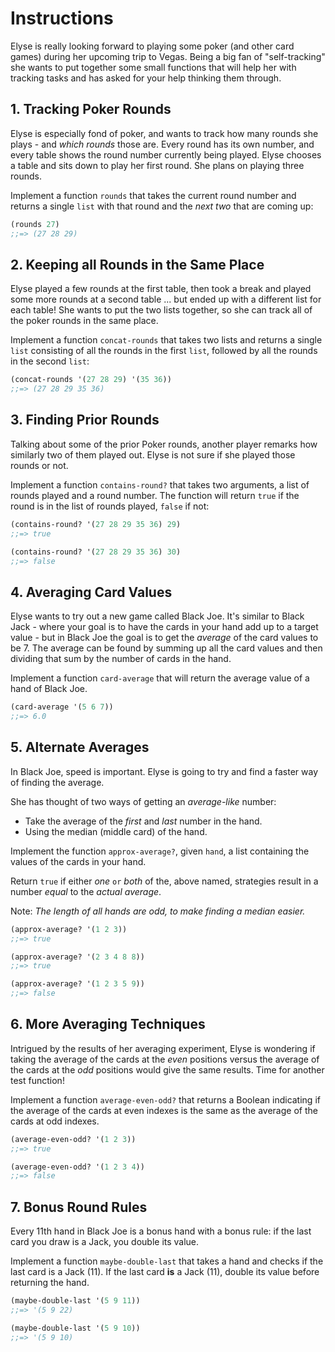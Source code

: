 # Instructions

Elyse is really looking forward to playing some poker (and other card games) during her upcoming trip to Vegas.
 Being a big fan of "self-tracking" she wants to put together some small functions that will help her with tracking tasks and has asked for your help thinking them through.

## 1. Tracking Poker Rounds

Elyse is especially fond of poker, and wants to track how many rounds she plays - and _which rounds_ those are.
 Every round has its own number, and every table shows the round number currently being played.
 Elyse chooses a table and sits down to play her first round. She plans on playing three rounds.

Implement a function `rounds` that takes the current round number and returns a single `list` with that round and the _next two_ that are coming up:

```clojure
(rounds 27)
;;=> (27 28 29)
```

## 2. Keeping all Rounds in the Same Place

Elyse played a few rounds at the first table, then took a break and played some more rounds at a second table ... but ended up with a different list for each table!
 She wants to put the two lists together, so she can track all of the poker rounds in the same place.

Implement a function `concat-rounds` that takes two lists and returns a single `list` consisting of all the rounds in the first `list`, followed by all the rounds in the second `list`:

```clojure
(concat-rounds '(27 28 29) '(35 36))
;;=> (27 28 29 35 36)
```

## 3. Finding Prior Rounds

Talking about some of the prior Poker rounds, another player remarks how similarly two of them played out.
 Elyse is not sure if she played those rounds or not.

Implement a function `contains-round?` that takes two arguments, a list of rounds played and a round number.
 The function will return `true` if the round is in the list of rounds played, `false` if not:

```clojure
(contains-round? '(27 28 29 35 36) 29)
;;=> true

(contains-round? '(27 28 29 35 36) 30)
;;=> false
```

## 4. Averaging Card Values

Elyse wants to try out a new game called Black Joe.
 It's similar to Black Jack - where your goal is to have the cards in your hand add up to a target value - but in Black Joe the goal is to get the _average_ of the card values to be 7.
 The average can be found by summing up all the card values and then dividing that sum by the number of cards in the hand.

Implement a function `card-average` that will return the average value of a hand of Black Joe.

```clojure
(card-average '(5 6 7))
;;=> 6.0
```

## 5. Alternate Averages

In Black Joe, speed is important. Elyse is going to try and find a faster way of finding the average.

She has thought of two ways of getting an _average-like_ number:

- Take the average of the _first_ and _last_ number in the hand.
- Using the median (middle card) of the hand.
  
Implement the function `approx-average?`, given `hand`, a list containing the values of the cards in your hand.

Return `true` if either _one_ `or` _both_ of the, above named, strategies result in a number _equal_ to the _actual average_.

Note: _The length of all hands are odd, to make finding a median easier._

```clojure
(approx-average? '(1 2 3))
;;=> true

(approx-average? '(2 3 4 8 8))
;;=> true

(approx-average? '(1 2 3 5 9))
;;=> false
```

## 6. More Averaging Techniques

Intrigued by the results of her averaging experiment, Elyse is wondering if taking the average of the cards at the _even_ positions versus the average of the cards at the _odd_ positions would give the same results.
 Time for another test function!

Implement a function `average-even-odd?` that returns a Boolean indicating if the average of the cards at even indexes is the same as the average of the cards at odd indexes.

```clojure
(average-even-odd? '(1 2 3))
;;=> true

(average-even-odd? '(1 2 3 4))
;;=> false
```

## 7. Bonus Round Rules

Every 11th hand in Black Joe is a bonus hand with a bonus rule: if the last card you draw is a Jack, you double its value.

Implement a function `maybe-double-last` that takes a hand and checks if the last card is a Jack (11).
 If the last card **is** a Jack (11), double its value before returning the hand.

```clojure
(maybe-double-last '(5 9 11))
;;=> '(5 9 22)

(maybe-double-last '(5 9 10))
;;=> '(5 9 10)
```